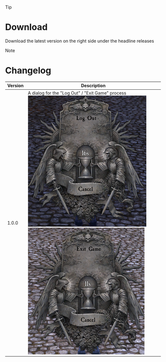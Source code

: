 > [!TIP]
> # Download
> Download the latest version on the right side under the headline releases

> [!NOTE]
> # Changelog
> 
> | Version  | Description |
> | ------------- | ------------- |
> | 1.0.0  | A dialog for the "Log Out" / "Exit Game" process <br/>![LogOut](https://github.com/Makume/LogOutWindow/blob/main/Images/LogOut.png) ![Exit Game](https://github.com/Makume/LogOutWindow/blob/main/Images/ExitGame.png)|
